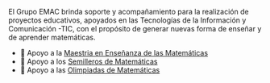 El Grupo EMAC brinda soporte y acompañamiento para la realización de proyectos educativos, apoyados en las Tecnologías de la Información y Comunicación -TIC, con el propósito de generar nuevas forma de enseñar y de aprender matemáticas.

- 👋 Apoyo a la [Maestria en Enseñanza de las Matemáticas](https://www.matematicasudea.co/mem/index.html)
- 👀 Apoyo a los [Semilleros de Matemáticas](https://www.matematicasudea.co/semilleros/index.html)
- 🌱 Apoyo a las [Olimpiadas de Matemáticas](https://olimpiadasudea.co/matematicas/)


<!---
grupoemac/grupoemac is a ✨ special ✨ repository because its `README.md` (this file) appears on your GitHub profile.
You can click the Preview link to take a look at your changes.
--->
